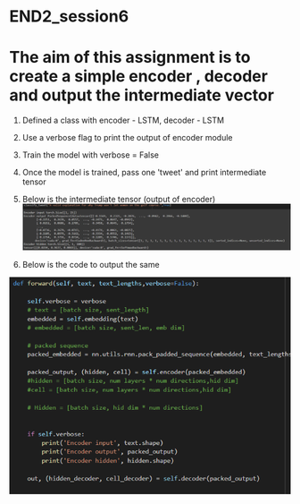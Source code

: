 # END2_session6

# The aim of this assignment is to create a simple encoder , decoder and output the intermediate vector

1. Defined a class with encoder - LSTM, decoder - LSTM

2. Use a verbose flag to print the output of encoder module

3. Train the model with verbose = False

4. Once the model is trained, pass one 'tweet' and print intermediate tensor

5. Below is the intermediate tensor (output of encoder)
![img.png](img.png)
   
6. Below is the code to output the same

![img_1.png](img_1.png)

